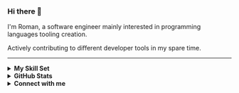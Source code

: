 ### Hi there 👋

I'm Roman, a software engineer mainly interested in programming languages tooling creation.

Actively contributing to different developer tools in my spare time.

---

<details>
  <summary><b>My Skill Set</b></summary>
    <table>
        <tr>
            <td>
                <h3 align="center">Software</h3>
            </td>
            <td>
                <h3 align="center">Frontend</h3>
            </td>
            <td>
                <h3 align="center">Backend</h3>
            </td>
            <td>
                <h3 align="center">DevOps</h3>
            </td>
        </tr>
        <tr>
            <td width="25%">
                <div align="center">
                    <a href="https://www.jetbrains.com/rider/"> 
                        <img style="margin: 10px;height: 50px;" src="./Assets/SoftwareIcons/IDE/JetbrainsRider.svg" alt="Jetbrains Rider"/>
                    </a>
                    <a href="https://visualstudio.microsoft.com/vs/"> 
                        <img style="margin: 10px;height: 50px;" src="./Assets/SoftwareIcons/IDE/VisualStudio.svg" alt="Visual Studio"/>
                    </a>
                    <a href="https://code.visualstudio.com/?wt.mc_id=DX_841432"> 
                        <img style="margin: 10px;height: 50px;" src="./Assets/SoftwareIcons/IDE/VisualStudioCode.svg" alt="Visual Studio Code"/>
                    </a>
                    <a href="https://www.jetbrains.com/PyCharm/"> 
                        <img style="margin: 10px;height: 50px;" src="./Assets/SoftwareIcons/IDE/JetbrainsPyCharm.svg" alt="Jetbrains PyCharm"/>
                    </a>
                    <a href="https://docs.microsoft.com/en-us/sql/azure-data-studio/what-is-azure-data-studio?view=sql-server-ver15"> 
                        <img style="margin: 10px;height: 50px;" src="./Assets/SoftwareIcons/IDE/AzureDataStudio.svg" alt="Azure Data Studio"/>
                    </a>
                </div>
            </td>
            <td width="25%">
                <div align="center">
                    <a href="https://html.com/html5/"> 
                        <img style="margin: 10px;height: 50px;" src="./Assets/Frontend/HTML5.svg" alt="HTML5" />  
                    </a>
                    <a href="https://docs.microsoft.com/en-us/dotnet/desktop/wpf/xaml/?view=netdesktop-5.0&viewFallbackFrom=netdesktop-5.0"> 
                        <img style="margin: 10px;height: 50px;" src="./Assets/Frontend/XAML.svg" alt="XAML" />  
                    </a>
                    <a href="https://www.adobe.com/products/illustrator.html"> 
                        <img style="margin: 10px;height: 50px;" src="./Assets/SoftwareIcons/Art/AdobeIllustrator.svg" alt="Adobe Illustrator"/>
                    </a>
                    <a href="https://www.adobe.com/products/photoshop.html"> 
                        <img style="margin: 10px;height: 50px;" src="./Assets/SoftwareIcons/Art/AdobePhotoshop.svg" alt="Adobe Photoshop"/> 
                    </a>
                </div>
            </td>
            <td width="25%">
                <div align="center">
                    <a href="https://dotnet.microsoft.com/languages/csharp"> 
                        <img style="margin: 10px;height: 50px;" src="./Assets/ProgrammingLanguages/CSharp.svg" alt="C#"/> 
                    </a>
                    <a href="https://dotnet.microsoft.com/"> 
                        <img style="margin: 10px;height: 50px;" src="./Assets/Backend/DotNETCore.svg" alt=".Net Core" />  
                    </a>
                    <a href="https://docs.microsoft.com/en-us/ef/core/"> 
                        <img style="margin: 10px;height: 50px;" src="./Assets/Backend/EntityFrameworkCore.svg" alt="EntityFrameworkCore" />  
                    </a>
                    <a href="https://www.microsoft.com/en-us/sql-server"> 
                        <img style="margin: 10px;height: 50px;" src="./Assets/Databases/MSSQL.svg" alt="Microsoft SQL Server"/>
                    </a>
                    <a href="https://www.mongodb.com/"> 
                        <img style="margin: 10px;height: 50px;" src="./Assets/Databases/MongoDb.svg" alt="MongoDb"/> 
                    </a>
                    <a href="https://www.python.org/"> 
                        <img style="margin: 10px;height: 50px;" src="./Assets/ProgrammingLanguages/Python.svg" alt="Python"/>
                    </a>
                </div>
            </td>
            <td width="25%">
                <div align="center">
                    <a href="https://git-scm.com/"> 
                        <img style="margin: 10px;height: 50px;" src="./Assets/DevOps/Git.svg" alt="Git" />  
                    </a>
                    <a href="https://github.com/features/actions"> 
                        <img style="margin: 10px;height: 50px;" src="./Assets/DevOps/GitHubActions.svg" alt="GitHub Actions" />  
                    </a>
                    <a href="https://ubuntu.com/"> 
                        <img style="margin: 10px;height: 50px;" src="./Assets/DevOps/Ubuntu.svg" alt="Ubuntu" />  
                    </a>
                    <a href="https://www.gnu.org/software/bash/"> 
                        <img style="margin: 10px;height: 50px;" src="./Assets/DevOps/Bash.svg" alt="Bash" />  
                    </a>
                </div>
            </td>
        </tr>
    </table>  
</details>
<details>
  <summary><b>GitHub Stats</b></summary>
  <div align="center">
    <a href="https://github.com/zodt">
      <img align="center" src="https://github-readme-stats.vercel.app/api/top-langs/?username=zodt&hide=html,css&title_color=ffffff&text_color=c9cacc&icon_color=4AB197&bg_color=1A2B34" alt="zodt"/>
    </a>
    <a href="https://github.com/zodt">
      <img align="center" src="https://github-readme-stats.vercel.app/api?username=zodt&show_icons=true&line_height=20&count_private=true&title_color=ffffff&text_color=c9cacc&icon_color=4AB097&bg_color=1A2B34&include_all_commits=true&show_icons=true&show_owner=true" 
alt="My GitHub Stats" />
    </a>
  </div>  
</details>
<details>
    <summary><b>Connect with me</b></summary>
    <div align="center">
      <a href="mailto:mail+FAC1C41E84994B61AE74C7BD1F03C8C3@rvorontsov.ru" target="_blank">
          <img src=https://img.shields.io/badge/EMail-%23191919.svg?style=for-the-badge&logo=Mailgun&logoColor=blue alt=email style="margin-bottom: 5px;" />
      </a>
      <a href="https://t.me/ZodtOne" target="_blank">
            <img src=https://img.shields.io/badge/Telegram-2CA5E0?style=for-the-badge&logo=telegram&logoColor=white alt=telegram style="margin-bottom: 5px;" />
        </a>
        <a href="https://www.behance.net/vorontsovr026d" target="_blank">
            <img src=https://img.shields.io/badge/behance-%23191919.svg?&style=for-the-badge&logo=behance&logoColor=white alt=behance style="margin-bottom: 5px;" />
        </a>
    </div>
</details>
